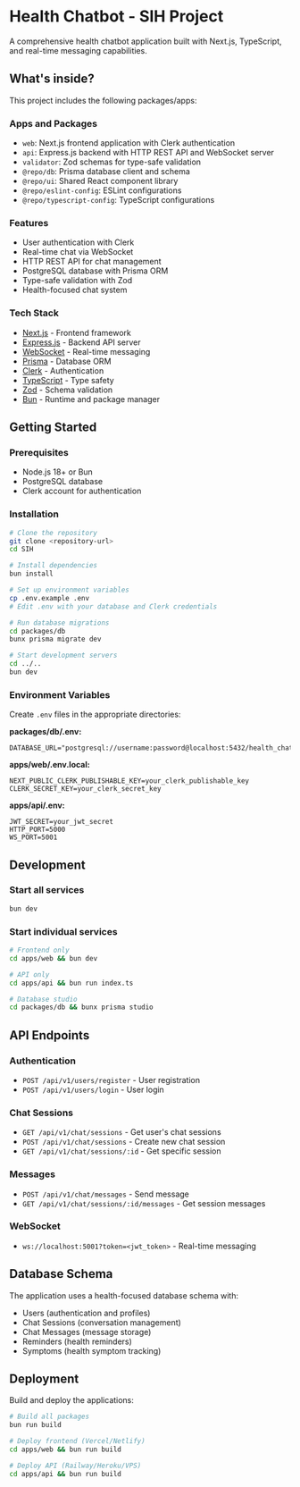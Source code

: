 # Health Chatbot - SIH Project

A comprehensive health chatbot application built with Next.js, TypeScript, and real-time messaging capabilities.

## What's inside?

This project includes the following packages/apps:

### Apps and Packages

- `web`: Next.js frontend application with Clerk authentication
- `api`: Express.js backend with HTTP REST API and WebSocket server
- `validator`: Zod schemas for type-safe validation
- `@repo/db`: Prisma database client and schema
- `@repo/ui`: Shared React component library
- `@repo/eslint-config`: ESLint configurations
- `@repo/typescript-config`: TypeScript configurations

### Features

- User authentication with Clerk
- Real-time chat via WebSocket
- HTTP REST API for chat management
- PostgreSQL database with Prisma ORM
- Type-safe validation with Zod
- Health-focused chat system

### Tech Stack

- [Next.js](https://nextjs.org/) - Frontend framework
- [Express.js](https://expressjs.com/) - Backend API server
- [WebSocket](https://developer.mozilla.org/en-US/docs/Web/API/WebSockets_API) - Real-time messaging
- [Prisma](https://prisma.io/) - Database ORM
- [Clerk](https://clerk.dev/) - Authentication
- [TypeScript](https://www.typescriptlang.org/) - Type safety
- [Zod](https://zod.dev/) - Schema validation
- [Bun](https://bun.sh/) - Runtime and package manager

## Getting Started

### Prerequisites

- Node.js 18+ or Bun
- PostgreSQL database
- Clerk account for authentication

### Installation

```bash
# Clone the repository
git clone <repository-url>
cd SIH

# Install dependencies
bun install

# Set up environment variables
cp .env.example .env
# Edit .env with your database and Clerk credentials

# Run database migrations
cd packages/db
bunx prisma migrate dev

# Start development servers
cd ../..
bun dev
```

### Environment Variables

Create `.env` files in the appropriate directories:

**packages/db/.env:**
```
DATABASE_URL="postgresql://username:password@localhost:5432/health_chatbot"
```

**apps/web/.env.local:**
```
NEXT_PUBLIC_CLERK_PUBLISHABLE_KEY=your_clerk_publishable_key
CLERK_SECRET_KEY=your_clerk_secret_key
```

**apps/api/.env:**
```
JWT_SECRET=your_jwt_secret
HTTP_PORT=5000
WS_PORT=5001
```

## Development

### Start all services
```bash
bun dev
```

### Start individual services
```bash
# Frontend only
cd apps/web && bun dev

# API only
cd apps/api && bun run index.ts

# Database studio
cd packages/db && bunx prisma studio
```

## API Endpoints

### Authentication
- `POST /api/v1/users/register` - User registration
- `POST /api/v1/users/login` - User login

### Chat Sessions
- `GET /api/v1/chat/sessions` - Get user's chat sessions
- `POST /api/v1/chat/sessions` - Create new chat session
- `GET /api/v1/chat/sessions/:id` - Get specific session

### Messages
- `POST /api/v1/chat/messages` - Send message
- `GET /api/v1/chat/sessions/:id/messages` - Get session messages

### WebSocket
- `ws://localhost:5001?token=<jwt_token>` - Real-time messaging

## Database Schema

The application uses a health-focused database schema with:
- Users (authentication and profiles)
- Chat Sessions (conversation management)
- Chat Messages (message storage)
- Reminders (health reminders)
- Symptoms (health symptom tracking)

## Deployment

Build and deploy the applications:

```bash
# Build all packages
bun run build

# Deploy frontend (Vercel/Netlify)
cd apps/web && bun run build

# Deploy API (Railway/Heroku/VPS)
cd apps/api && bun run build
```
